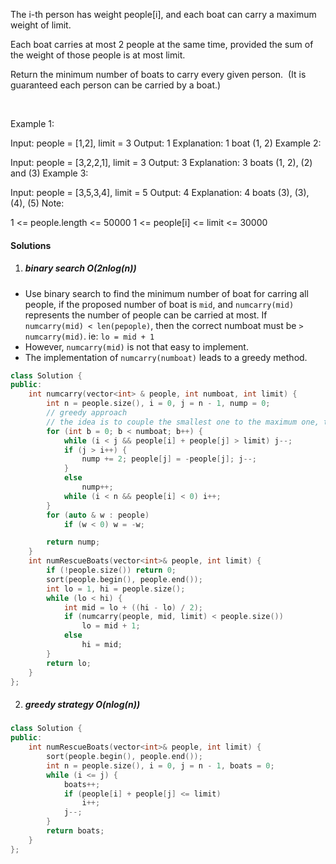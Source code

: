 The i-th person has weight people[i], and each boat can carry a maximum weight of limit.

Each boat carries at most 2 people at the same time, provided the sum of the weight of those people is at most limit.

Return the minimum number of boats to carry every given person.  (It is guaranteed each person can be carried by a boat.)

 

Example 1:

Input: people = [1,2], limit = 3
Output: 1
Explanation: 1 boat (1, 2)
Example 2:

Input: people = [3,2,2,1], limit = 3
Output: 3
Explanation: 3 boats (1, 2), (2) and (3)
Example 3:

Input: people = [3,5,3,4], limit = 5
Output: 4
Explanation: 4 boats (3), (3), (4), (5)
Note:

1 <= people.length <= 50000
1 <= people[i] <= limit <= 30000

#### Solutions

1. ##### binary search O(2nlog(n))

- Use binary search to find the minimum number of boat for carring all people, if the proposed number of boat is `mid`, and `numcarry(mid)` represents the number of people can be carried at most. If `numcarry(mid) < len(pepople)`, then the correct numboat must be `> numcarry(mid)`. ie: `lo = mid + 1`
- However, `numcarry(mid)` is not that easy to implement.
- The implementation of `numcarry(numboat)` leads to a greedy method.


```cpp
class Solution {
public:
    int numcarry(vector<int> & people, int numboat, int limit) {
        int n = people.size(), i = 0, j = n - 1, nump = 0;
        // greedy approach
        // the idea is to couple the smallest one to the maximum one, thus leaving as much as possible boats for people with heigh weight
        for (int b = 0; b < numboat; b++) {
            while (i < j && people[i] + people[j] > limit) j--;
            if (j > i++) {
                nump += 2; people[j] = -people[j]; j--;
            }
            else
                nump++;
            while (i < n && people[i] < 0) i++;
        }
        for (auto & w : people)
            if (w < 0) w = -w;

        return nump;
    }
    int numRescueBoats(vector<int>& people, int limit) {
        if (!people.size()) return 0;
        sort(people.begin(), people.end());
        int lo = 1, hi = people.size();
        while (lo < hi) {
            int mid = lo + ((hi - lo) / 2);
            if (numcarry(people, mid, limit) < people.size())
                lo = mid + 1;
            else
                hi = mid;
        }
        return lo;
    }
};
```

2. ##### greedy strategy O(nlog(n))

```cpp
class Solution {
public:
    int numRescueBoats(vector<int>& people, int limit) {
        sort(people.begin(), people.end());
        int n = people.size(), i = 0, j = n - 1, boats = 0;
        while (i <= j) {
            boats++;
            if (people[i] + people[j] <= limit)
                i++;
            j--;
        }
        return boats;
    }
};
```